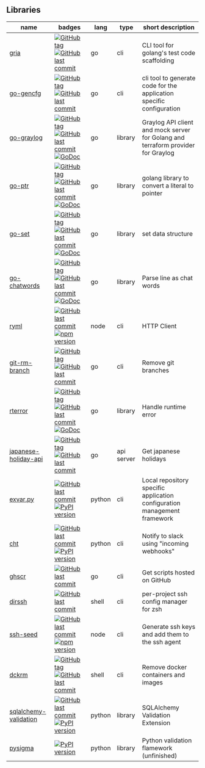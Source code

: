 ## Libraries

name | badges | lang | type | short description
--- | --- | --- | --- | ---
[gria](https://github.com/suzuki-shunsuke/gria) | [![GitHub tag](https://img.shields.io/github/tag/suzuki-shunsuke/gria.svg)](https://github.com/suzuki-shunsuke/gria/releases) [![GitHub last commit](https://img.shields.io/github/last-commit/suzuki-shunsuke/gria.svg)](https://github.com/suzuki-shunsuke/gria) | go | cli | CLI tool for golang's test code scaffolding 
[go-gencfg](https://github.com/suzuki-shunsuke/go-gencfg) | [![GitHub tag](https://img.shields.io/github/tag/suzuki-shunsuke/go-gencfg.svg)](https://github.com/suzuki-shunsuke/go-gencfg/releases) [![GitHub last commit](https://img.shields.io/github/last-commit/suzuki-shunsuke/go-gencfg.svg)](https://github.com/suzuki-shunsuke/go-gencfg) | go | cli | cli tool to generate code for the application specific configuration
[go-graylog](https://github.com/suzuki-shunsuke/go-graylog) | [![GitHub tag](https://img.shields.io/github/tag/suzuki-shunsuke/go-graylog.svg)](https://github.com/suzuki-shunsuke/go-graylog/releases) [![GitHub last commit](https://img.shields.io/github/last-commit/suzuki-shunsuke/go-graylog.svg)](https://github.com/suzuki-shunsuke/go-graylog) [![GoDoc](http://img.shields.io/badge/go-documentation-blue.svg?style=flat-square)](http://godoc.org/github.com/suzuki-shunsuke/go-graylog) | go | library | Graylog API client and mock server for Golang and terraform provider for Graylog
[go-ptr](https://github.com/suzuki-shunsuke/go-ptr) | [![GitHub tag](https://img.shields.io/github/tag/suzuki-shunsuke/go-ptr.svg)](https://github.com/suzuki-shunsuke/go-ptr/releases) [![GitHub last commit](https://img.shields.io/github/last-commit/suzuki-shunsuke/go-ptr.svg)](https://github.com/suzuki-shunsuke/go-ptr) [![GoDoc](http://img.shields.io/badge/go-documentation-blue.svg?style=flat-square)](http://godoc.org/github.com/suzuki-shunsuke/go-ptr) | go | library | golang library to convert a literal to pointer
[go-set](https://github.com/suzuki-shunsuke/go-set) | [![GitHub tag](https://img.shields.io/github/tag/suzuki-shunsuke/go-set.svg)](https://github.com/suzuki-shunsuke/go-set/releases) [![GitHub last commit](https://img.shields.io/github/last-commit/suzuki-shunsuke/go-set.svg)](https://github.com/suzuki-shunsuke/go-set) [![GoDoc](http://img.shields.io/badge/go-documentation-blue.svg?style=flat-square)](http://godoc.org/github.com/suzuki-shunsuke/go-set) | go | library | set data structure
[go-chatwords](https://github.com/suzuki-shunsuke/go-chatwords) | [![GitHub tag](https://img.shields.io/github/tag/suzuki-shunsuke/go-chatwords.svg)](https://github.com/suzuki-shunsuke/go-chatwords/releases) [![GitHub last commit](https://img.shields.io/github/last-commit/suzuki-shunsuke/go-chatwords.svg)](https://github.com/suzuki-shunsuke/go-chatwords) [![GoDoc](http://img.shields.io/badge/go-documentation-blue.svg?style=flat-square)](http://godoc.org/github.com/suzuki-shunsuke/go-chatwords) | go | library | Parse line as chat words
[ryml](https://github.com/suzuki-shunsuke/ryml) | [![GitHub last commit](https://img.shields.io/github/last-commit/suzuki-shunsuke/ryml.svg)](https://github.com/suzuki-shunsuke/ryml) [![npm version](https://badge.fury.io/js/ryml.svg)](https://badge.fury.io/js/ryml) | node | cli | HTTP Client
[git-rm-branch](https://github.com/suzuki-shunsuke/git-rm-branch) | [![GitHub tag](https://img.shields.io/github/tag/suzuki-shunsuke/git-rm-branch.svg)](https://github.com/suzuki-shunsuke/git-rm-branch/releases) [![GitHub last commit](https://img.shields.io/github/last-commit/suzuki-shunsuke/git-rm-branch.svg)](https://github.com/suzuki-shunsuke/git-rm-branch) | go | cli | Remove git branches
[rterror](https://github.com/suzuki-shunsuke/rterror) | [![GitHub tag](https://img.shields.io/github/tag/suzuki-shunsuke/rterror.svg)](https://github.com/suzuki-shunsuke/rterror/releases) [![GitHub last commit](https://img.shields.io/github/last-commit/suzuki-shunsuke/rterror.svg)](https://github.com/suzuki-shunsuke/rterror) [![GoDoc](http://img.shields.io/badge/go-documentation-blue.svg?style=flat-square)](http://godoc.org/github.com/suzuki-shunsuke/rterror) | go | library | Handle runtime error
[japanese-holiday-api](https://github.com/suzuki-shunsuke/japanese-holiday-api) | [![GitHub tag](https://img.shields.io/github/tag/suzuki-shunsuke/japanese-holiday-api.svg)](https://github.com/suzuki-shunsuke/japanese-holiday-api/releases) [![GitHub last commit](https://img.shields.io/github/last-commit/suzuki-shunsuke/japanese-holiday-api.svg)](https://github.com/suzuki-shunsuke/japanese-holiday-api) | go | api server | Get japanese holidays
[exvar.py](https://github.com/suzuki-shunsuke/exvar.py) | [![GitHub last commit](https://img.shields.io/github/last-commit/suzuki-shunsuke/exvar.py.svg)](https://github.com/suzuki-shunsuke/exvar.py) [![PyPI version](https://badge.fury.io/py/exvar.svg)](https://badge.fury.io/py/exvar) | python | cli | Local repository specific application configuration management framework
[cht](https://github.com/suzuki-shunsuke/cht) | [![GitHub last commit](https://img.shields.io/github/last-commit/suzuki-shunsuke/cht.svg)](https://github.com/suzuki-shunsuke/cht) [![PyPI version](https://badge.fury.io/py/cht.svg)](https://badge.fury.io/py/cht) | python | cli | Notify to slack using "incoming webhooks"
[ghscr](https://github.com/suzuki-shunsuke/ghscr) | [![GitHub last commit](https://img.shields.io/github/last-commit/suzuki-shunsuke/ghscr.svg)](https://github.com/suzuki-shunsuke/ghscr) | go | cli | Get scripts hosted on GitHub
[dirssh](https://github.com/suzuki-shunsuke/dirssh) | [![GitHub last commit](https://img.shields.io/github/last-commit/suzuki-shunsuke/dirssh.svg)](https://github.com/suzuki-shunsuke/dirssh) | shell | cli | per-project ssh config manager for zsh
[ssh-seed](https://github.com/suzuki-shunsuke/ssh-seed) | [![GitHub last commit](https://img.shields.io/github/last-commit/suzuki-shunsuke/ssh-seed.svg)](https://github.com/suzuki-shunsuke/ssh-seed) [![npm version](https://badge.fury.io/js/ssh-seed.svg)](https://badge.fury.io/js/ssh-seed) | node | cli | Generate ssh keys and add them to the ssh agent 
[dckrm](https://github.com/suzuki-shunsuke/dckrm) | [![GitHub tag](https://img.shields.io/github/tag/suzuki-shunsuke/dckrm.svg)](https://github.com/suzuki-shunsuke/dckrm/releases) [![GitHub last commit](https://img.shields.io/github/last-commit/suzuki-shunsuke/dckrm.svg)](https://github.com/suzuki-shunsuke/dckrm) | shell | cli | Remove docker containers and images
[sqlalchemy-validation](https://github.com/suzuki-shunsuke/sqlalchemy-validation) | [![GitHub last commit](https://img.shields.io/github/last-commit/suzuki-shunsuke/sqlalchemy-validation.svg)](https://github.com/suzuki-shunsuke/sqlalchemy-validation) [![PyPI version](https://badge.fury.io/py/sqlalchemy_validation.svg)](https://badge.fury.io/py/sqlalchemy_validation) | python | library | SQLAlchemy Validation Extension
[pysigma](https://github.com/pysigma) | [![PyPI version](https://badge.fury.io/py/sigma.svg)](https://badge.fury.io/py/sigma) | python | library | Python validation flamework (unfinished)
